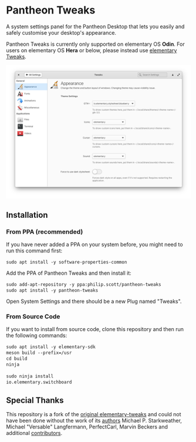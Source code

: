 # Pantheon Tweaks
A system settings panel for the Pantheon Desktop that lets you easily and safely customise your desktop's appearance.

Pantheon Tweaks is currently only supported on elementary OS **Odin**. For users on elementary OS **Hera** or below, please instead use [elementary Tweaks](https://github.com/elementary-tweaks/elementary-tweaks).

![sample](docs/screenshot.png)

## Installation
### From PPA (recommended)
If you have never added a PPA on your system before, you might need to run this command first:

```
sudo apt install -y software-properties-common
```

Add the PPA of Pantheon Tweaks and then install it:

```
sudo add-apt-repository -y ppa:philip.scott/pantheon-tweaks
sudo apt install -y pantheon-tweaks
```

Open System Settings and there should be a new Plug named "Tweaks".

### From Source Code
If you want to install from source code, clone this repository and then run the following commands:

```
sudo apt install -y elementary-sdk
meson build --prefix=/usr
cd build
ninja

sudo ninja install
io.elementary.switchboard
```

## Special Thanks
This repository is a fork of the [original elementary-tweaks](https://launchpad.net/elementary-tweaks) and could not have been done without the work of its [authors](AUTHORS) Michael P. Starkweather, Michael "Versable" Langfermann, PerfectCarl, Marvin Beckers and additional [contributors](CONTRIBUTORS).
